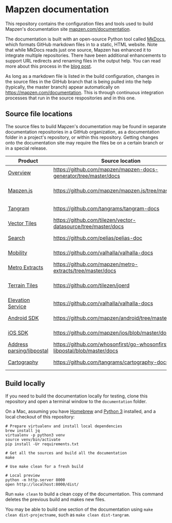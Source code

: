 # Mapzen documentation

This repository contains the configuration files and tools used to build Mapzen's documentation site [mapzen.com/documentation](https://mapzen.com/documentation/). 

The documentation is built with an open-source Python tool called [MkDocs](http://www.mkdocs.org/), which formats GitHub markdown files in to a static, HTML website. Note that while MkDocs reads just one source, Mapzen has enhanced it to integrate multiple repositories. There have been additional enhancements to support URL redirects and renaming files in the output help. You can read more about this process in the [blog post](https://mapzen.com/blog/doc-site/).

As long as a markdown file is listed in the build configuration, changes in the source files in the GitHub branch that is being pulled into the help (typically, the master branch) appear automatically on https://mapzen.com/documentation. This is through continuous integration processes that run in the source respositories and in this one.

## Source file locations

The source files to build Mapzen's documentation may be found in separate documentation repositories in a GitHub organization, as a documentation folder in a project's repository, or within this repository. Getting changes onto the documentation site may require the files be on a certain branch or in a special release.

|                           Product                        | Source location | Updates  |
|----------------------------------------------------------|---------------------|----------|
| [Overview](http://www.mapzen.com/documentation/overview) | https://github.com/mapzen/mapzen-docs-generator/tree/master/docs  | Push to Master  |
| [Mapzen.js](https://mapzen.com/documentation/mapzen-js/)  | https://github.com/mapzen/mapzen.js/tree/master/docs  | Needs to be in a release  |
| [Tangram](https://mapzen.com/documentation/tangram/) | https://github.com/tangrams/tangram-docs | Push to gh-pages   |
| [Vector Tiles](https://mapzen.com/documentation/vector-tiles/)  | https://github.com/tilezen/vector-datasource/tree/master/docs  | Has versioning |
| [Search](https://mapzen.com/documentation/search/)  | https://github.com/pelias/pelias-doc  | Push to Master  |
| [Mobility](https://mapzen.com/documentation/mobility/)  | https://github.com/valhalla/valhalla-docs  | Push to Master |
| [Metro Extracts](https://mapzen.com/documentation/metro-extracts/)  | https://github.com/mapzen/metro-extracts/tree/master/docs  | Push to Master |
| [Terrain Tiles](https://mapzen.com/documentation/terrain-tiles/)  | https://github.com/tilezen/joerd  | Needs to be in a release  |
| [Elevation Service](https://mapzen.com/documentation/elevation/) | https://github.com/valhalla/valhalla-docs  | Push to Master |
| [Android SDK](https://mapzen.com/documentation/android/) | https://github.com/mapzen/android/tree/master/docs | Push to Master |
| [iOS SDK](https://mapzen.com/documentation/ios/) | https://github.com/mapzen/ios/blob/master/docs | Push to Master |
| [Address parsing/libpostal](https://mapzen.com/documentation/libpostal/) | https://github.com/whosonfirst/go-whosonfirst-libpostal/blob/master/docs | Push to Master |
| [Cartography](https://mapzen.com/documentation/cartography/) | https://github.com/tangrams/cartography-docs/ | Push to Master |

## Build locally

If you need to build the documentation locally for testing, clone this repository and open a terminal window to the `documentation` folder.

On a Mac, assuming you have [Homebrew](http://brew.sh) and 
[Python 3](https://docs.python.org/3/using/mac.html) installed, and a local
checkout of this repository:

```shell
# Prepare virtualenv and install local dependencies
brew install jq
virtualenv -p python3 venv
source venv/bin/activate
pip install -Ur requirements.txt

# Get all the sources and build all the documentation
make

# Use make clean for a fresh build

# Local preview
python -m http.server 8000
open http://localhost:8000/dist/
```

Run `make clean` to build a clean copy of the documentation. This command deletes the previous build and makes new files.

You may be able to build one section of the documentation using `make clean dist-projectname`, such as `make clean dist-tangram`.
